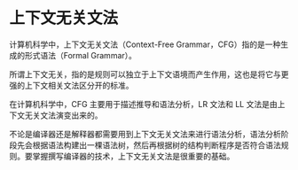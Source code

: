 # 上下文无关文法

计算机科学中，上下文无关文法（Context-Free Grammar，CFG）指的是一种生成的形式语法（Formal Grammar）。

所谓上下文无关，指的是规则可以独立于上下文语境而产生作用，这也是将它与更强的上下文相关文法区分开的标准。

在计算机科学中，CFG 主要用于描述推导和语法分析，LR 文法和 LL 文法是由上下文无关文法演变出来的。

不论是编译器还是解释器都需要用到上下文无关文法来进行语法分析，语法分析阶段先会根据语法构建出一棵语法树，然后再根据树的结构判断程序是否符合语法规则。要掌握撰写编译器的技术，上下文无关文法是很重要的基础。